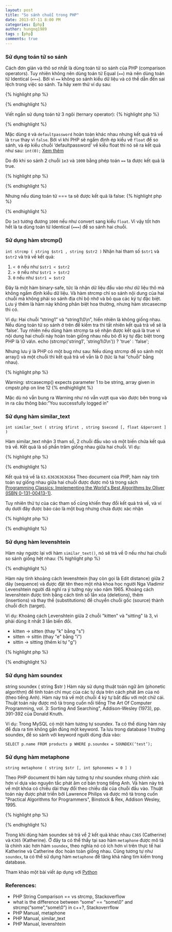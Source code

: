 ```yaml
---
layout: post
title: "So sánh chuỗi trong PHP"
date: 2013-07-11 8:00 PM
categories: [php]
author: hungnq1989
tags : [php]
comments: true
---
```

### Sử dụng toán tử so sánh 
Cách đơn giản và thô sơ nhất là dùng toán tử so sánh của PHP (comparison operators). Tuy nhiên không nên dùng toán tử Equal (`==`) mà nên dùng toán tử Identical (`===`). Bởi vì `==` không so sánh kiểu dữ liệu và có thể dẫn đến sai lệch trong việc so sánh. Ta hãy xem thử ví dụ sau: 

{% highlight php %}
<?php
  $input = 0;
  if('defaultpassword' == $input){
   echo 'true';
  } else {
   echo 'false';
  }
?>
{% endhighlight %}  

Viết ngắn sử dụng toán tử 3 ngôi (ternary operator):
{% highlight php %} 
<?php
$input = 0;
echo ('defaultpassword' == $input) ? ‘true’ : ‘false’;
?>
{% endhighlight %}  

Mặc dùng `0` và `defaultpassword` hoàn toàn khác nhau nhưng kết quả trả về là `true` thay vì `false`. Bởi vì khi PHP sẽ ngầm định ép kiểu về `float` để so sánh, và ép kiểu chuỗi ‘defaultpassword’ về kiểu float thì nó sẽ ra kết quả như sau: `int(0);` [Xem thêm](http://php.net/manual/en/language.types.type-juggling.php)

Do đó khi so sánh 2 chuỗi `1e3` và `1000` bằng phép toán `==` ta được kết quả là true. 

{% highlight php %} 
<?php
echo ('1e3' == '1000') ? 'true' : 'false';
?>
{% endhighlight %} 

Nhưng nếu dùng toán tử === ta sẽ được kết quả là false: 
{% highlight php %} 
<?php
echo ('1e3' === '1000') ? 'true' : 'false';
?>
{% endhighlight %} 

Do `1e3` tương đương `1000` nếu như convert sang kiểu `float`. Vì vậy tốt hơn hết là ta dùng toán tử Identical (`===`) để so sánh hai chuỗi.

### Sử dụng hàm strcmp() 

`int strcmp ( string $str1 , string $str2 )`
Nhận hai tham số `$str1` và `$str2` và trả về kết quả:

1. `< 0` nếu như `$str1 < $str2`
2. `> 0` nếu như `$str1 > $str2`
2. `0` nếu như `$str1 = $str2`

Đây là một hàm binary-safe, tức là nhận dữ liệu đầu vào như dữ liệu thô mà không ngầm định kiểu dữ liệu. Và hàm strcmp chỉ so sánh nội dung của hai chuỗi mà không phải so sánh địa chỉ bộ nhớ và bỏ qua các ký tự đặc biệt. Lưu ý thêm là hàm này không phân biệt hoa thường, nhưng hàm strcasecmp thì có.

Ví dụ: Hai chuỗi “string1” và “string1\0\n”, hiển nhiên là không giống nhau. Nếu dùng toán tử so sánh ở trên để kiếm tra thì tất nhiên kết quả trả về sẽ là ‘false’. Tuy nhiên nếu dùng hàm strcmp ta sẽ nhận được kết quả là true vì nội dung hai chuỗi này hoàn toàn giống nhau nếu bỏ đi ký tự đặc biệt trong PHP là \0 và\n. 
echo (strcmp('string1', 'string1\0\n')) ? 'true' : 'false';

Nhưng lưu ý là PHP có một bug  như sau:  Nếu dùng strcmp để so sánh một array() và một chuỗi thì kết quả trả về vẫn là 0 (tức là hai “chuỗi” bằng nhau).

{% highlight php %} 
<?php
$pwd = isset($_GET[‘pwd’]) ? $_GET[‘pwd’] : '';
//tương đương $pwd = array();
 if ( strcasecmp( $pwd, 'password' ) == 0 ){
      echo 'You successfully logged in.';
}
?>
Warning: strcasecmp() expects parameter 1 to be string, array given in cmpstr.php on line 12
{% endhighlight %}

Mặc dù nó vẫn bung ra Warning như nó vẫn vượt qua vào được bên trong và in ra câu thông báo:”You successfully logged in”

### Sử dụng hàm similar_text 

`int similar_text ( string $first , string $second [, float &$percent ] )`

Hàm similar_text nhận 3 tham số, 2 chuỗi đầu vào và một biến chứa kết quả trả về. Kết quả là số phần trăm giống nhau giữa hai chuỗi. Ví dụ:

{% highlight php %} 
<?php
similar_text("Hello World","Hello Hello",$percent);
echo $percent;
?>
{% endhighlight %}

Kết quả trả về là `63.636363636364` Theo document của PHP, hàm này tính toán sự giống nhau giữa hai chuỗi được được mô tả trong sách [Programming Classics: Implementing the World's Best Algorithms by Oliver (ISBN 0-131-00413-1)](http://www.amazon.com/Programming-Classics-Implementing-Worlds-Algorithms/dp/0131004131). 

Tuy nhiên thứ tự của các tham số cũng khiến thay đổi kết quả trả về, và ví dụ dưới đây được báo cáo là một bug nhưng chưa được xác nhận 

{% highlight php %} 
<?php
echo similar_text('test','wert'); // 1
echo similar_text('wert','test'); // 2 hay
$var_1 = 'PHP IS GREAT'; 
$var_2 = 'WITH MYSQL'; 

echo similar_text($var_1, $var_2); // 3
echo similar_text($var_2, $var_1); // 2
?>
{% endhighlight %}

### Sử dụng hàm levenshtein 
Hàm này ngược lại với hàm `similar_text()`, nó sẽ trả về 0 nếu như hai chuỗi so sánh giống hệt nhau:
{% highlight php %} 
<?php 
int levenshtein ( string $str1 , string $str2 )
int levenshtein ( string $str1 , string $str2 , int $cost_ins , int $cost_rep , int $cost_del ) 
?>
{% endhighlight %}

Hàm này tính khoảng cách levenshtein (hay còn gọi là Edit distance) giữa 2 dãy (sequence) và được đặt tên theo một nhà khoa học người Nga Vladimir Levenshtein người đã nghĩ ra ý tưởng này vào năm 1965. Khoảng cách levenshtein được tính bằng cách tính số lần xóa (deletions), thêm (insertions) và thay thế (substitutions) để chuyển chuỗi gốc (source) thành chuỗi đích (target).

Ví dụ: Khoảng cách Levenshtein giữa 2 chuỗi "kitten" và "sitting" là 3, vì phải dùng ít nhất 3 lần biến đổi.

* kitten -> sitten (thay "k" bằng "s") 
* sitten -> sittin (thay "e" bằng "i") 
* sittin -> sitting (thêm kí tự "g")

{% highlight php %} 
<?php 
  echo levenshtein("kitten","sitting");//3
?>
{% endhighlight %}

### Sử dụng hàm soundex
string soundex ( string $str ) Hàm này sử dụng thuật toán ngữ âm (phonetic algorithm) để tính toán chỉ mục của các tự dựa trên cách phát âm của nó (theo tiếng Anh). Hàm này trả về một chuỗi 4 ký tự bắt đầu với một chữ cái. Thuật toán này được mô tả trong cuốn nổi tiếng The Art Of Computer Programming, vol. 3: Sorting And Searching", Addison-Wesley (1973), pp. 391-392 của Donald Knuth.

Ví dụ: Trong MySQL có một hàm tương tự soundex. Ta có thể dùng hàm này để đưa ra tìm không gần đúng một keyword. Ta lưu trong database 1 trường soundex, để so sánh với keyword người dùng đưa vào:

`SELECT p.name FROM products p WHERE p.soundex = SOUNDEX(‘test’);`

### Sử dụng hàm metaphone
`string metaphone ( string $str [, int $phonemes = 0 ] )`

Theo PHP document thì hàm này tương tự như soundex nhưng chính xác hơn vì dựa vào nguyên tắc phát âm cơ bản trong tiếng Anh. Và hàm này trả về một khóa có chiều dài thay đổi theo chiều dài của chuỗi đầu vào. Thuật toán này được phát triển bởi Lawrence Philips và được mô tả trong cuốn "Practical Algorithms for Programmers", Binstock & Rex, Addison Wesley, 1995.

{% highlight php %} 
<?php 
var_dump(metaphone('Catherine'));
var_dump(metaphone('Katherine'));
//string(5) "K0RN"
//string(5) "K0RN"
?>
{% endhighlight %}

Trong khi dùng hàm soundex sẽ trả về 2 kết quả khác nhau `C365` (Catherine) và `K365` (Katherine). Ở đây ta có thể thấy tại sao hàm `metaphone` được mô tả là chính xác hơn hàm `soundex`, theo nghĩa nó có ích hơn vì trên thực tế hai Katherine và Catherine đọc hoàn toàn giống nhau. Cũng tương tự như `soundex`, ta có thể sử dụng hàm `metaphone` để tăng khả năng tìm kiếm trong database. 

Tham khảo một bài viết áp dụng với [Python](http://www.informit.com/articles/article.aspx?p=1848528)

### References:

* PHP String Comparison == vs strcmp, Stackoverflow
* what is the difference between “some” == “some\0” and strcmp(“some”,“some\0”) in c++?, Stackoverrflow
* PHP Manual, metaphone
* PHP Manual, similar_text
* PHP Manual, levenshtein